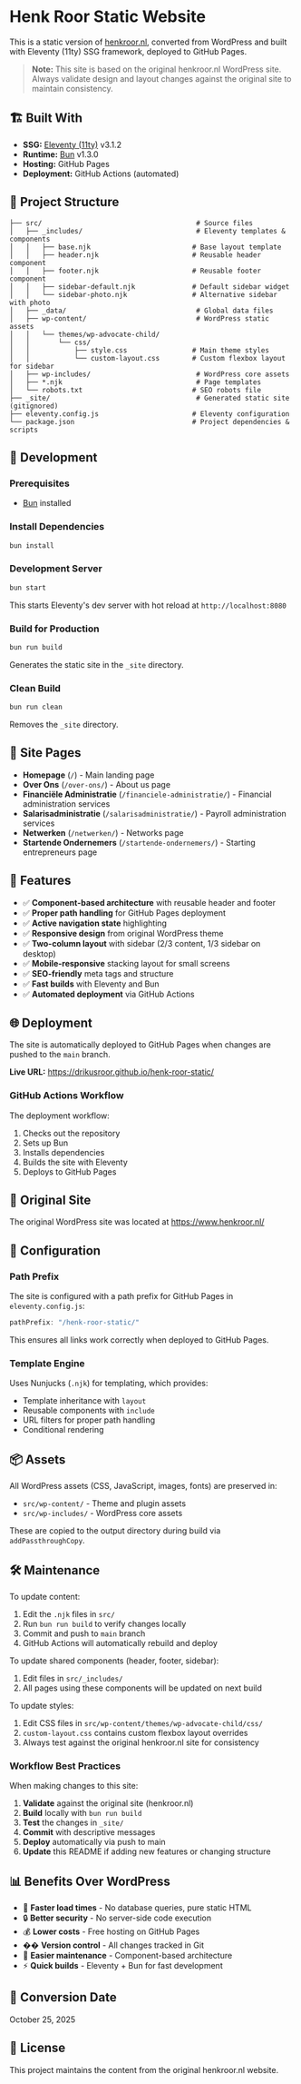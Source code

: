 # Henk Roor Static Website

This is a static version of [henkroor.nl](https://www.henkroor.nl/), converted from WordPress and built with Eleventy (11ty) SSG framework, deployed to GitHub Pages.

> **Note:** This site is based on the original henkroor.nl WordPress site. Always validate design and layout changes against the original site to maintain consistency.

## 🏗️ Built With

- **SSG:** [Eleventy (11ty)](https://www.11ty.dev/) v3.1.2
- **Runtime:** [Bun](https://bun.sh/) v1.3.0
- **Hosting:** GitHub Pages
- **Deployment:** GitHub Actions (automated)

## 📁 Project Structure

```
├── src/                                      # Source files
│   ├── _includes/                            # Eleventy templates & components
│   │   ├── base.njk                         # Base layout template
│   │   ├── header.njk                       # Reusable header component
│   │   ├── footer.njk                       # Reusable footer component
│   │   ├── sidebar-default.njk              # Default sidebar widget
│   │   └── sidebar-photo.njk                # Alternative sidebar with photo
│   ├── _data/                                # Global data files
│   ├── wp-content/                           # WordPress static assets
│   │   └── themes/wp-advocate-child/
│   │       └── css/
│   │           ├── style.css                # Main theme styles
│   │           └── custom-layout.css        # Custom flexbox layout for sidebar
│   ├── wp-includes/                          # WordPress core assets
│   ├── *.njk                                 # Page templates
│   └── robots.txt                           # SEO robots file
├── _site/                                    # Generated static site (gitignored)
├── eleventy.config.js                       # Eleventy configuration
└── package.json                             # Project dependencies & scripts
```

## 🚀 Development

### Prerequisites

- [Bun](https://bun.sh/) installed

### Install Dependencies

```bash
bun install
```

### Development Server

```bash
bun start
```

This starts Eleventy's dev server with hot reload at `http://localhost:8080`

### Build for Production

```bash
bun run build
```

Generates the static site in the `_site` directory.

### Clean Build

```bash
bun run clean
```

Removes the `_site` directory.

## 📄 Site Pages

- **Homepage** (`/`) - Main landing page
- **Over Ons** (`/over-ons/`) - About us page
- **Financiële Administratie** (`/financiele-administratie/`) - Financial administration services
- **Salarisadministratie** (`/salarisadministratie/`) - Payroll administration services
- **Netwerken** (`/netwerken/`) - Networks page
- **Startende Ondernemers** (`/startende-ondernemers/`) - Starting entrepreneurs page

## 🎨 Features

- ✅ **Component-based architecture** with reusable header and footer
- ✅ **Proper path handling** for GitHub Pages deployment
- ✅ **Active navigation state** highlighting
- ✅ **Responsive design** from original WordPress theme
- ✅ **Two-column layout** with sidebar (2/3 content, 1/3 sidebar on desktop)
- ✅ **Mobile-responsive** stacking layout for small screens
- ✅ **SEO-friendly** meta tags and structure
- ✅ **Fast builds** with Eleventy and Bun
- ✅ **Automated deployment** via GitHub Actions

## 🌐 Deployment

The site is automatically deployed to GitHub Pages when changes are pushed to the `main` branch.

**Live URL:** https://drikusroor.github.io/henk-roor-static/

### GitHub Actions Workflow

The deployment workflow:
1. Checks out the repository
2. Sets up Bun
3. Installs dependencies
4. Builds the site with Eleventy
5. Deploys to GitHub Pages

## 📝 Original Site

The original WordPress site was located at https://www.henkroor.nl/

## 🔧 Configuration

### Path Prefix

The site is configured with a path prefix for GitHub Pages in `eleventy.config.js`:

```javascript
pathPrefix: "/henk-roor-static/"
```

This ensures all links work correctly when deployed to GitHub Pages.

### Template Engine

Uses Nunjucks (`.njk`) for templating, which provides:
- Template inheritance with `layout`
- Reusable components with `include`
- URL filters for proper path handling
- Conditional rendering

## 📦 Assets

All WordPress assets (CSS, JavaScript, images, fonts) are preserved in:
- `src/wp-content/` - Theme and plugin assets
- `src/wp-includes/` - WordPress core assets

These are copied to the output directory during build via `addPassthroughCopy`.

## 🛠️ Maintenance

To update content:
1. Edit the `.njk` files in `src/`
2. Run `bun run build` to verify changes locally
3. Commit and push to `main` branch
4. GitHub Actions will automatically rebuild and deploy

To update shared components (header, footer, sidebar):
1. Edit files in `src/_includes/`
2. All pages using these components will be updated on next build

To update styles:
1. Edit CSS files in `src/wp-content/themes/wp-advocate-child/css/`
2. `custom-layout.css` contains custom flexbox layout overrides
3. Always test against the original henkroor.nl site for consistency

### Workflow Best Practices

When making changes to this site:
1. **Validate** against the original site (henkroor.nl)
2. **Build** locally with `bun run build`
3. **Test** the changes in `_site/`
4. **Commit** with descriptive messages
5. **Deploy** automatically via push to main
6. **Update** this README if adding new features or changing structure

## 📊 Benefits Over WordPress

- 🚀 **Faster load times** - No database queries, pure static HTML
- 🔒 **Better security** - No server-side code execution
- 💰 **Lower costs** - Free hosting on GitHub Pages
- �� **Version control** - All changes tracked in Git
- 🔄 **Easier maintenance** - Component-based architecture
- ⚡ **Quick builds** - Eleventy + Bun for fast development

## 📅 Conversion Date

October 25, 2025

## 📄 License

This project maintains the content from the original henkroor.nl website.
